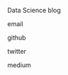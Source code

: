---
---
Data Science blog


<a style="text-decoration:none" href="mailto:georgeball95@gmail.com">email</a>

<a style="text-decoration:none" href="https://github.com/georgeball95">github</a>

<a style="text-decoration:none" color="#357edd" href="https://twitter.com/GeorgeBall95">twitter</a>

<a style="text-decoration:none" href="https://medium.com/@GeorgeBall95">medium</a>

